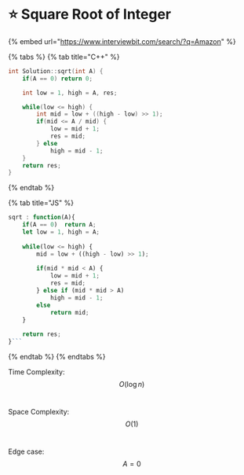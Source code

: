 # ⭐ Square Root of Integer

{% embed url="https://www.interviewbit.com/search/?q=Amazon" %}

{% tabs %}
{% tab title="C++" %}
```cpp
int Solution::sqrt(int A) {
    if(A == 0) return 0;

    int low = 1, high = A, res;

    while(low <= high) {
        int mid = low + ((high - low) >> 1);
        if(mid <= A / mid) {
            low = mid + 1;
            res = mid;
        } else 
            high = mid - 1;
    }
    return res;
}
```
{% endtab %}

{% tab title="JS" %}
````javascript
sqrt : function(A){
    if(A == 0)  return A;
    let low = 1, high = A;
    
    while(low <= high) {
        mid = low + ((high - low) >> 1);
        
        if(mid * mid < A) {
            low = mid + 1;
            res = mid;
        } else if (mid * mid > A)
            high = mid - 1;
        else
            return mid;
    }
    
    return res;
}```

````
{% endtab %}
{% endtabs %}

Time Complexity: $$O(\log n)$$​

Space Complexity: $$O(1)$$​

Edge case: $$A = 0$$​
